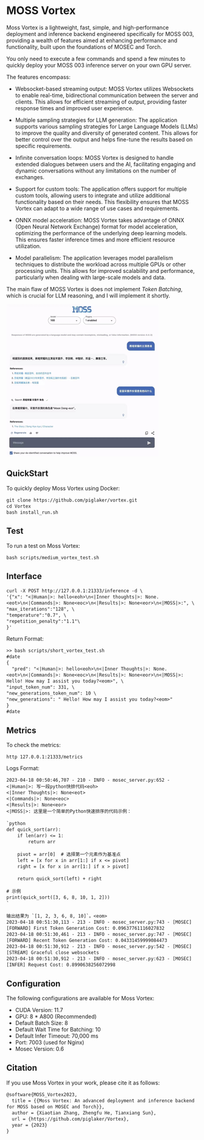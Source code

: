 # MOSS Vortex

Moss Vortex is a lightweight, fast, simple, and high-performance deployment and inference backend engineered specifically for MOSS 003, providing a wealth of features aimed at enhancing performance and functionality, built upon the foundations of MOSEC and Torch.  

You only need to execute a few commands and spend a few minutes to quickly deploy your MOSS 003 inference server on your own GPU server.


The features encompass:

* Websocket-based streaming output: MOSS Vortex utilizes Websockets to enable real-time, bidirectional communication between the server and clients. This allows for efficient streaming of output, providing faster response times and improved user experience.

* Multiple sampling strategies for LLM generation: The application supports various sampling strategies for Large Language Models (LLMs) to improve the quality and diversity of generated content. This allows for better control over the output and helps fine-tune the results based on specific requirements.

* Infinite conversation loops: MOSS Vortex is designed to handle extended dialogues between users and the AI, facilitating engaging and dynamic conversations without any limitations on the number of exchanges.

* Support for custom tools: The application offers support for multiple custom tools, allowing users to integrate and utilize additional functionality based on their needs. This flexibility ensures that MOSS Vortex can adapt to a wide range of use cases and requirements.

* ONNX model acceleration: MOSS Vortex takes advantage of ONNX (Open Neural Network Exchange) format for model acceleration, optimizing the performance of the underlying deep learning models. This ensures faster inference times and more efficient resource utilization.

* Model parallelism: The application leverages model parallelism techniques to distribute the workload across multiple GPUs or other processing units. This allows for improved scalability and performance, particularly when dealing with large-scale models and data.  

The main flaw of MOSS Vortex is does not implement _Token Batching_, which is crucial for LLM reasoning, and I will implement it shortly.  


<img src="./img/search_case.jpeg" alt="example" width="400" height="400">


## QuickStart

To quickly deploy Moss Vortex using Docker:  


```
git clone https://github.com/piglaker/vortex.git  
cd Vortex  
bash install_run.sh     
```
## Test
To run a test on Moss Vortex:  
```
bash scripts/medium_vortex_test.sh
```  

## Interface

```
curl -X POST http://127.0.0.1:21333/inference -d \
'{"x": "<|Human|>: hello<eoh>\n<|Inner thoughts|>: None.<eot>\n<|Commands|>: None<eoc>\n<|Results|>: None<eor>\n<|MOSS|>:", \  
"max_iterations":"128", \  
"temperature":"0.7", \
"repetition_penalty":"1.1"\
}'
```

Return Format: 
```
>> bash scripts/short_vortex_test.sh
#date
{
  "pred": "<|Human|>: hello<eoh>\n<|Inner Thoughts|>: None.<eot>\n<|Commands|>: None<eoc>\n<|Results|>: None<eor>\n<|MOSS|>: Hello! How may I assist you today?<eom>", \
"input_token_num": 331, \
"new_generations_token_num": 10 \
"new_generations": " Hello! How may I assist you today?<eom>"
}
#date
```


## Metrics
To check the metrics:  
```
http 127.0.0.1:21333/metrics
```

Logs Format:
```
2023-04-18 00:50:46,707 - 210 - INFO - mosec_server.py:652 - <|Human|>: 写一段python快排代码<eoh>
<|Inner Thoughts|>: None<eot>
<|Commands|>: None<eoc>
<|Results|>: None<eor>
<|MOSS|>: 这里是一个简单的Python快速排序的代码示例：

`python
def quick_sort(arr):
    if len(arr) <= 1:
        return arr

    pivot = arr[0]  # 选择第一个元素作为基准点
    left = [x for x in arr[1:] if x <= pivot]
    right = [x for x in arr[1:] if x > pivot]

    return quick_sort(left) + right

# 示例
print(quick_sort([3, 6, 8, 10, 1, 2]))
`

输出结果为 `[1, 2, 3, 6, 8, 10]`。<eom>
2023-04-18 00:51:30,113 - 213 - INFO - mosec_server.py:743 - [MOSEC] [FORWARD] First Token Generation Cost: 0.09637761116027832
2023-04-18 00:51:30,461 - 213 - INFO - mosec_server.py:747 - [MOSEC] [FORWARD] Recent Token Generation Cost: 0.04331459999084473
2023-04-18 00:51:30,912 - 213 - INFO - mosec_server.py:542 - [MOSEC] [STREAM] Graceful close websockets 
2023-04-18 00:51:30,912 - 213 - INFO - mosec_server.py:623 - [MOSEC] [INFER] Request Cost: 0.8990638256072998
```

## Configuration

The following configurations are available for Moss Vortex:  
- CUDA Version: 11.7  
- GPU: 8 * A800 (Recommended)  
- Default Batch Size: 8   
- Default Wait Time for Batching: 10  
- Default Infer Timeout: 70,000 ms  
- Port: 7003 (used for Nginx)  
- Mosec Version: 0.6  


## Citation
If you use Moss Vortex in your work, please cite it as follows:
```
@software{MOSS_Vortex2023,  
  title = {{Moss Vortex: An advanced deployment and inference backend for MOSS based on MOSEC and Torch}},  
  author = {Xiaotian Zhang, Zhengfu He, Tianxiang Sun},  
  url = {https://github.com/piglaker/Vortex},  
  year = {2023}  
}
```



